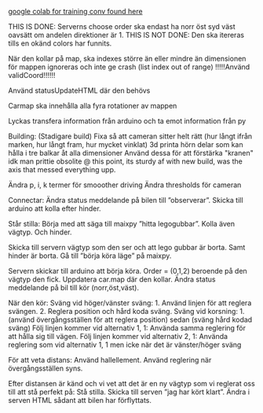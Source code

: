 [google colab for training conv found here](https://colab.research.google.com/drive/1vy0ZHaKx9eAAph-YvTwriSFDLDKpweoz?usp=sharing)

THIS IS DONE: Serverns choose order ska endast ha norr öst syd väst oavsätt om andelen direktioner är 1. THIS IS NOT DONE: Den ska itereras tills en okänd colors har funnits. 

När den kollar på map, ska indexes större än eller mindre än dimensionen för mappen ignoreras och inte ge crash (list index out of range) !!!!!Använd validCoord!!!!!!

Använd statusUpdateHTML där den behövs

Carmap ska innehålla alla fyra rotationer av mappen

Lyckas transfera information från arduino och ta emot information från py

Building: (Stadigare build)
    Fixa så att cameran sitter helt rätt (hur långt ifrån marken, hur långt fram, hur mycket vinklat) 
    3d printa hörn delar som kan hålla i tre balkar åt alla dimensioner
    Använd dessa för att förstärka "kranen"
    idk man prittie obsolite @ this point, its sturdy af with new build, was the axis that messed everything upp.

Ändra p, i, k termer för smooother driving
Ändra thresholds för cameran

Connectar:
Ändra status meddelande på bilen till ”observerar”.
Skicka till arduino att kolla efter hinder. 

Står stilla:
Börja med att säga till maixpy ”hitta legogubbar”. Kolla även vägtyp. Och hinder.

Skicka till servern vägtyp som den ser och att lego gubbar är borta. Samt hinder är borta.
Gå till ”börja köra läge” på maixpy.

Servern skickar till arduino att börja köra. Order = (0,1,2) beroende på den vägtyp den fick. 
Uppdatera car.map där den kollar. 
Ändra status meddelande på bil till kör (norr,öst,väst).

När den kör:
Sväng vid höger/vänster sväng:
    1. Använd linjen för att reglera svängen.
    2. Reglera position och hård koda sväng.
Sväng vid korsning:
    1. (använd övergångsställen för att reglera position) sedan (sväng hård kodad sväng)
Följ linjen kommer vid alternativ 1, 1:
    Använda samma reglering för att hålla sig till vägen.
Följ linjen kommer vid alternativ 2, 1:
    Använda reglering som vid alternativ 1, 1 men icke när det är vänster/höger sväng

För att veta distans:
Använd hallellement.
Använd reglering när övergångsställen syns.

Efter distansen är känd och vi vet att det är en ny vägtyp som vi reglerat oss till att stå perfekt på:
Stå stilla.
Skicka till serven ”jag har kört klart”.
Ändra i serven HTML sådant att bilen har förflyttats.